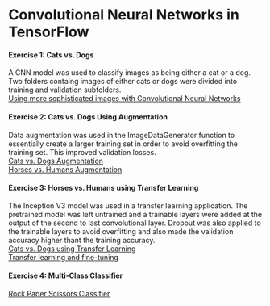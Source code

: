 # Convolutional Neural Networks in TensorFlow  

#### Exercise 1: Cats vs. Dogs  
A CNN model was used to classify images as being either a cat or a dog.  Two folders containg images of either cats or dogs were divided into training and validation subfolders.   
[Using more sophisticated images with Convolutional Neural Networks](https://github.com/lmoroney/dlaicourse/blob/master/Course%202%20-%20Part%202%20-%20Lesson%202%20-%20Notebook.ipynb)  
#### Exercise 2: Cats vs. Dogs Using Augmentation  
Data augmentation was used in the ImageDataGenerator function to essentially create a larger training set in order to avoid overfitting the training set.  This improved validation losses.  
[Cats vs. Dogs Augmentation](https://github.com/lmoroney/dlaicourse/blob/master/Course%202%20-%20Part%204%20-%20Lesson%202%20-%20Notebook%20(Cats%20v%20Dogs%20Augmentation).ipynb)  
[Horses vs. Humans Augmentation](https://github.com/lmoroney/dlaicourse/blob/master/Course%202%20-%20Part%204%20-%20Lesson%204%20-%20Notebook.ipynb)  
#### Exercise 3: Horses vs. Humans using Transfer Learning  
The Inception V3 model was used in a transfer learning application.  The pretrained model was left untrained and a trainable layers were added at the output of the second to last convolutional layer.  Dropout was also applied to the trainable layers to avoid overfitting and also made the validation accuracy higher thant the training accuracy.  
[Cats vs. Dogs using Transfer Learning](https://github.com/lmoroney/dlaicourse/blob/master/Course%202%20-%20Part%206%20-%20Lesson%203%20-%20Notebook.ipynb)  
[Transfer learning and fine-tuning](https://www.tensorflow.org/tutorials/images/transfer_learning)
#### Exercise 4: Multi-Class Classifier  
[Rock Paper Scissors Classifier](https://github.com/lmoroney/dlaicourse/blob/master/Course%201%20-%20Part%208%20-%20Lesson%202%20-%20Notebook.ipynb)
